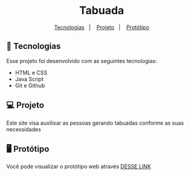 <h1 align="center">Tabuada</h1>

<p align="center">
  <a href="#-tecnologias">Tecnologias</a>&nbsp;&nbsp;&nbsp;|&nbsp;&nbsp;&nbsp;
  <a href="#-projeto">Projeto</a>&nbsp;&nbsp;&nbsp;|&nbsp;&nbsp;&nbsp;
  <a href="#-protótipo">Protótipo</a>
</p>

## 🚀 Tecnologias

Esse projeto foi desenvolvido com as seguintes tecnologias:

- HTML e CSS
- Java Script
- Git e Github

## 💻 Projeto

Este site visa auxilixar as pessoas gerando tabuadas conforme as suas necessidades

## 🖥 Protótipo

Você pode visualizar o protótipo web através [DESSE LINK](https://thiagogreiner.github.io/Tabuada/)
